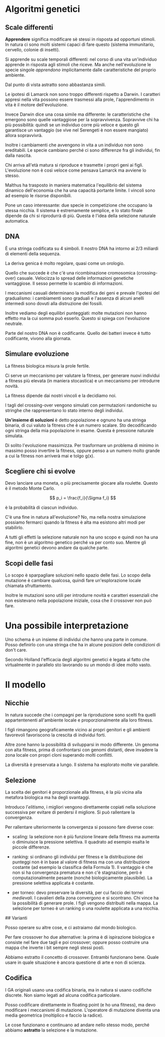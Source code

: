 # Algoritmi genetici

## Scale differenti

**Apprendere** significa modificare sè stessi in risposta ad opportuni stimoli. In natura
ci sono molti sistemi capaci di fare questo (sistema immunitario, cervello, colonie di insetti).

Si apprende su scale temporali differenti: nel corso di una vita un'individuo apprende in risposta
agli stimoli che riceve. Ma anche nell'evoluzione le specie singole _apprendono_ implicitamente
dalle caratteristiche del proprio ambiente.

Dal punto di vista astratto sono abbastanza simili.

Le ipotesi di Lamarck non sono troppo differenti rispetto a Darwin.
I caratteri appresi nella vita possono essere trasmessi alla prole, l'apprendimento in vita
è il motore dell'evoluzione.

Invece Darwin dice una cosa simile ma differente: le caratteristiche che emergono sono quelle vantaggiose
per la sopravvivenza. Sopravvive chi ha più possibilità: quindi se un individuo corre più veloce e questo gli
garantisce un vantaggio (se vive nel Serengeti è non essere mangiato) allora sopravvivrà.

Inoltre i cambiamenti che avvengono in vita a un individuo non sono ereditabili.
Le specie cambiano perché ci sono differenze fra gli individui, fin dalla nascita.

Chi arriva all'età matura si riproduce e trasmette i propri geni ai figli. L'evoluzione non è così veloce
come pensava Lamarck ma avviene lo stesso.

Malthus ha trasposto in maniera matematica l'equilibrio del sistema dinamico dell'economia che ha una capacità
portante limite. I vincoli sono ad esempio le risorse disponibili.

Pone un caso interessante: due specie in competizione che occupano la stessa nicchia.
Il sistema è estremamente semplice, e lo stato finale dipende da chi si riprodurrà di più. Questa è l'idea della
selezione naturale automatica.

## DNA

È una stringa codificata su 4 simboli. Il nostro DNA ha intorno ai 2/3 miliardi di elementi della sequenza.

La deriva genica è molto regolare, quasi come un orologio.

Quello che succede è che c'è una ricombinazione cromosomica (crossing-over) casuale.
Velocizza lo spread delle informazioni genetiche vantaggiose. Il sesso permette lo scambio di informazioni.

I meccanismi casuali determinano la modifica dei geni e prevale l'ipotesi del gradualismo: i cambiamenti sono
graduali e l'assenza di alcuni anelli intermedi sono dovuti alla distruzione dei fossili.

Inoltre vediamo degli equilibri punteggiati: molte mutazioni non hanno effetto ma la cui somma può esserlo.
Questo si spiega con l'evoluzione neutrale.

Parte del nostro DNA non è codificante. Quello dei batteri invece è tutto codificante, vivono alla giornata.

## Simulare evoluzione

La fitness biologica misura la prole fertile.

Ci serve un meccanismo per valutare la fitness, per generare nuovi individui a fitness più elevata (in maniera
stocastica) e un meccanismo per introdurre novità.

La fitness dipende dai nostri vincoli e la decidiamo noi.

I tagli del crossing-over vengono simulati con permutazioni randomiche su stringhe che rappresentano lo stato interno
degli individui.

**Un'insieme di soluzioni** è detto popolazione e ognuno ha una stringa binaria, di cui valuto la fitness che è
un numero scalare.
Sto decodificando ogni stringa della mia popolazione in esame. Questa è pressione naturale simulata.

Di solito l'evoluzione massimizza. Per trasformare un problema di minimo in massimo posso invertire la fitness, oppure
penso a un numero molto grande a cui la fitness non arriverà mai e tolgo g(x).

## Scegliere chi si evolve

Devo lanciare una moneta, o più precisamente giocare alla roulette. Questo è il metodo Monte Carlo.

$$
p_i = \frac{f_i}{\Sigma f_i}
$$

è la probabilità di ciascun individuo.

C'è una fine in natura all'evoluzione? No, ma nella nostra simulazione possiamo fermarci quando la fitness è alta
ma esistono altri modi per stabilirlo.

A tutti gli effetti la selezione naturale non ha uno scopo e quindi non ha una fine, non è un algoritmo genetico perché
va per conto suo. Mentre gli algoritmi genetici devono andare da qualche parte.

## Scopi delle fasi

Lo scopo è sparpagliare soluzioni nello spazio delle fasi. Lo scopo della mutazione è cambiare qualcosa, quindi fare
un'esplorazione locale chiamata sfruttamento.

Inoltre le mutazioni sono utili per introdurre novità e caratteri essenziali che non esistevano nella popolazione
iniziale, cosa che il crossover non può fare.

# Una possibile interpretazione

Uno schema è un insieme di individui che hanno una parte in comune. Posso definirlo con una stringa che ha in alcune
posizioni delle condizioni di don't care.

Secondo Holland l'efficacia degli algoritmi genetici è legata al fatto che virtualmente in parallelo sto lavorando
su un mondo di idee molto vasto.

# Il modello

## Nicchie

In natura succede che i compagni per la riproduzione sono scelti fra quelli appartentenenti all'ambiente locale
e proporzionalmente alla loro fitness.

I figli rimangono geograficamente vicino ai propri genitori e gli ambienti favorevoli favoriscono la crescita di
individui forti.

Altre zone hanno la possibilità di svilupparsi in modo differente. Un genoma con alta fitness, prima di confrontarsi
con genomi distanti, deve invadere la zona locale con propri cloni superando molti conflitti.

La diversità è preservata a lungo. Il sistema ha esplorato molte vie parallele.

## Selezione

La scelta dei genitori è proporzionale alla fitness, è la più vicina alla metafora biologica ma ha degli svantaggi.

Introduco l'*elitismo*, i migliori vengono direttamente copiati nella soluzione successiva per evitare di perdersi
il migliore. Si può rallentare la convergenza.

Per rallentare ulteriormente la convergenza si possono fare diverse cose:

- scaling: la selezione non è più funzione lineare della fitness ma aumenta o diminuisce la pressione selettiva.
    Il quadrato ad esempio esalta le piccole differenze.

- ranking: si ordinano gli individui per fitness e la distribuzione dei punteggi non è in base al valore di fitness
    ma con una distribuzione costante (ad esempio la classifica della Formula 1).
    Il vantaggio è che non si ha convergenza prematura e non c'è stagnazione, però è computazionalmente pesante
    (nonché biologicamente plausibile).
    La pressione selettiva applicata è costante.

- per torneo: devo preservare la diversità, per cui faccio dei tornei _medievali_. I cavalieri della zona convergono
    e si scontrano. Chi vince ha la possibilità di generare prole. I figli vengono distribuiti nella mappa.
    La selezione per torneo è un ranking o una roulette applicata a una nicchia.

## Varianti

Posso operare su altre cose, e ci astraiamo dal mondo biologico.

Per fare crossover ho due alternative: la prima è di ispirazione biologica e consiste nel fare due tagli e poi
crossover; oppure posso costruire una mappa che inverte i bit sempre negli stessi posti.

Abbiamo estratto il concetto di crossover. Entrambi funzionano bene. Quale usare in quale situazione è ancora
questione di arte e non di scienza.

## Codifica

I GA originali usano una codifica binaria, ma in natura si usano codifiche discrete. Non siamo legati ad alcuna codifica
particolare.

Posso codificare direttamente in floating point (e ho una fitness), ma devo modificare i meccanismi di mutazione.
L'operatore di mutazione diventa una media geometrica (moltiplico e faccio la radice).

Le cose funzionano e continuano ad andare nello stesso modo, perché abbiamo **astratto** la selezione e la mutazione.
